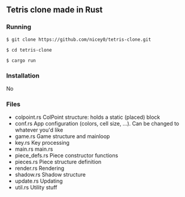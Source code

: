## Tetris clone made in Rust

### Running
`$ git clone https://github.com/nicey0/tetris-clone.git`

`$ cd tetris-clone`

`$ cargo run`

### Installation
No

### Files
- colpoint.rs
    ColPoint structure: holds a static (placed) block
- conf.rs
    App configuration (colors, cell size, ...). Can be changed to whatever you'd like
- game.rs
    Game structure and mainloop
- key.rs
    Key processing
- main.rs
    main.rs
- piece_defs.rs
    Piece constructor functions
- pieces.rs
    Piece structure definition
- render.rs
    Rendering
- shadow.rs
    Shadow structure
- update.rs
    Updating
- util.rs
    Utility stuff
